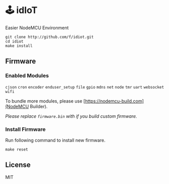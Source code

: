 # 🕹 idIoT
Easier NodeMCU Environment

```
git clone http://github.com/f/idiot.git
cd idiot
make install
```

## Firmware

### Enabled Modules
`cjson` `cron` `encoder` `enduser_setup` `file` `gpio`
`mdns` `net` `node` `tmr` `uart` `websocket` `wifi`

To bundle more modules, please use [https://nodemcu-build.com](NodeMCU Builder).

_Please replace `firmware.bin` with if you build custom firmware._

### Install Firmware

Run following command to install new firmware.
```
make reset
```

## License

MIT